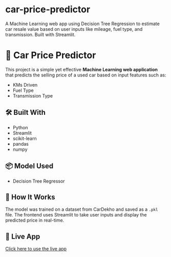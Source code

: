 # car-price-predictor
 A Machine Learning web app using Decision Tree Regression to estimate car resale value based on user inputs like mileage, fuel type, and transmission. Built with Streamlit.
 # 🚗 Car Price Predictor

This project is a simple yet effective **Machine Learning web application** that predicts the selling price of a used car based on input features such as:

- KMs Driven
- Fuel Type
- Transmission Type

## 🛠 Built With
- Python
- Streamlit
- scikit-learn
- pandas
- numpy

## 📦 Model Used
- Decision Tree Regressor

## 🔮 How It Works
The model was trained on a dataset from CarDekho and saved as a `.pkl` file. The frontend uses Streamlit to take user inputs and display the predicted price in real-time.

## 🚀 Live App
[Click here to use the live app](http://localhost:8501/) 



